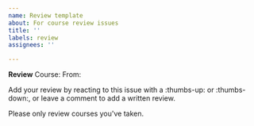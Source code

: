 ```yaml
---
name: Review template
about: For course review issues
title: ''
labels: review
assignees: ''

---
```


<!-- 
Thank you for opening a review issue!  Please read the contribution guide before opening a review issue.
-->
**Review**
Course:
From:

Add your review by reacting to this issue with a :thumbs-up: or :thumbs-down:, or leave a comment to  add a written review.  

Please only review courses you've taken.
